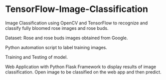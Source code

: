 # TensorFlow-Image-Classification

Image Classification using OpenCV and TensorFlow to recognize and classify fully bloomed rose images and rose buds. 

Dataset: Rose and rose buds images obtained from Google.

Python automation script to label training images.

Training and Testing of model.

Web Application with Python Flask Framework to display results of image classification. Open image to be classified on the web app and then predict.
